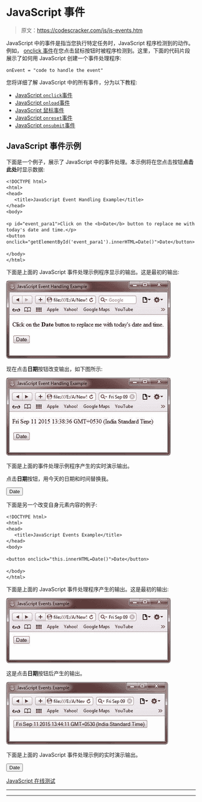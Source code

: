 # JavaScript 事件

> 原文：<https://codescracker.com/js/js-events.htm>

JavaScript 中的事件是指当您执行特定任务时，JavaScript 程序检测到的动作。例如， [onclick 事件](/js/js-onclick-event.htm)在您点击鼠标按钮时被程序检测到。这里，下面的代码片段 展示了如何用 JavaScript 创建一个事件处理程序:

```
onEvent = "code to handle the event"
```

您将详细了解 JavaScript 中的所有事件，分为以下教程:

*   [JavaScript `onclick`事件](/js/js-onclick-event.htm)
*   [JavaScript `onload`事件](/js/js-onload-event.htm)
*   [JavaScript 鼠标事件](/js/js-mouse-events.htm)
*   [JavaScript `onreset`事件](/js/js-onreset-event.htm)
*   [JavaScript `onsubmit`事件](/js/js-onsubmit-event.htm)

## JavaScript 事件示例

下面是一个例子，展示了 JavaScript 中的事件处理。本示例将在您点击按钮**点击此处**时显示数据:

```
<!DOCTYPE html>
<html>
<head>
   <title>JavaScript Event Handling Example</title>
</head>
<body>

<p id="event_para1">Click on the <b>Date</b> button to replace me with today's date and time.</p>
<button onclick="getElementById('event_para1').innerHTML=Date()">Date</button>

</body>
</html>
```

下面是上面的 JavaScript 事件处理示例程序显示的输出。这是最初的输出:

![javascript event handling](img/d14a19fbe40f6b008c5e5df36eba146b.png)

现在点击**日期**按钮改变输出，如下图所示:

![javascript events](img/b34f0c0045e4ad8bc18338424d813858.png)

下面是上面的事件处理示例程序产生的实时演示输出。

点击**日期**按钮，用今天的日期和时间替换我。

<button onclick="getElementById('event_para1').innerHTML=Date()">Date</button>

下面是另一个改变自身元素内容的例子:

```
<!DOCTYPE html>
<html>
<head>
   <title>JavaScript Events Example</title>
</head>
<body>

<button onclick="this.innerHTML=Date()">Date</button>

</body>
</html>
```

下面是上面的 JavaScript 事件处理程序产生的输出。这是最初的输出:

![javascript event handling example](img/679148880b4d51ec818bceede4c140de.png)

这是点击**日期**按钮后产生的输出。

![javascript events example](img/c2ae9922920ba1680f2f52016a6be798.png)

下面是上面的 JavaScript 事件处理示例的实时演示输出。

<button onclick="this.innerHTML=Date()">Date</button>

[JavaScript 在线测试](/exam/showtest.php?subid=6)

* * *

* * *